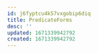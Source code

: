 ```yaml
---
id: j6fyptcu4k57vxgobip6diq
title: PredicateForms
desc: ''
updated: 1671339942792
created: 1671339942792
---
```

